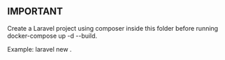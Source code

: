 ## IMPORTANT

Create a Laravel project using composer inside this folder before running docker-compose up -d --build.

Example: laravel new .